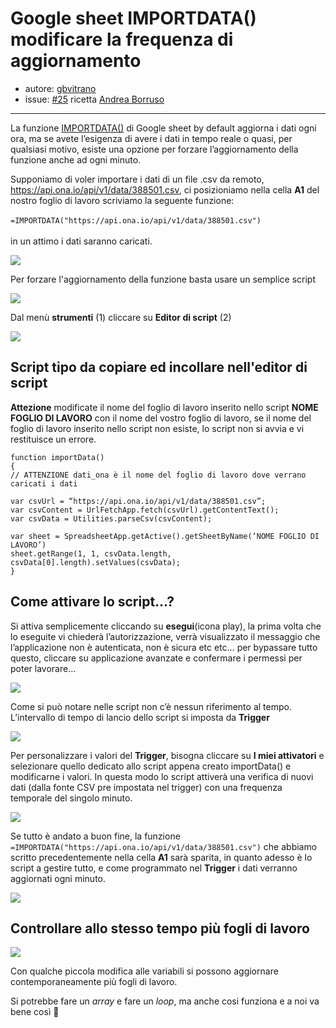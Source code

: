 # Google sheet IMPORTDATA() modificare la frequenza di aggiornamento

* autore: [gbvitrano](https://twitter.com/gbvitrano)
* issue: [#25](https://github.com/opendatasicilia/tansignari/issues/25) ricetta [Andrea Borruso](https://twitter.com/aborruso?lang=it)

---
La funzione [IMPORTDATA()](https://support.google.com/docs/answer/3093335?hl=en) di Google sheet by default aggiorna i dati ogni ora, ma se avete l’esigenza di avere i dati in tempo reale o quasi, per qualsiasi motivo, esiste una opzione per forzare l’aggiornamento della funzione anche ad ogni minuto.

Supponiamo di voler importare i dati di un file .csv da remoto, https://api.ona.io/api/v1/data/388501.csv, ci posizioniamo nella  cella **A1** del nostro foglio di lavoro scriviamo la seguente funzione:<br><br>
```=IMPORTDATA("https://api.ona.io/api/v1/data/388501.csv")``` <br><br>
in un attimo i dati saranno caricati.

![](/img/google/google_sheet2.png)

Per forzare l'aggiornamento della funzione basta usare un semplice script

![](/img/google/google_sheet3.png)

Dal menù **strumenti** (1) cliccare su **Editor di script** (2)

![](/img/google/google_sheet7.png)

## Script tipo da copiare ed incollare nell'editor di script <br>
**Attezione** modificate il nome del foglio di lavoro inserito nello script **NOME FOGLIO DI LAVORO** con il nome del vostro foglio di lavoro, se il nome del foglio di lavoro inserito nello script non esiste, lo script non si avvia e vi restituisce un errore.

```
function importData() 
{
// ATTENZIONE dati_ona è il nome del foglio di lavoro dove verrano caricati i dati

var csvUrl = “https://api.ona.io/api/v1/data/388501.csv”;
var csvContent = UrlFetchApp.fetch(csvUrl).getContentText();
var csvData = Utilities.parseCsv(csvContent);

var sheet = SpreadsheetApp.getActive().getSheetByName(‘NOME FOGLIO DI LAVORO’)
sheet.getRange(1, 1, csvData.length, csvData[0].length).setValues(csvData);
}
``` 
## Come attivare lo script…? 
Si attiva semplicemente cliccando su **esegui**(icona play), la prima volta che lo eseguite vi chiederà l’autorizzazione, verrà visualizzato il messaggio che l’applicazione non è autenticata, non è sicura etc etc… per bypassare tutto questo, cliccare su applicazione avanzate e confermare i permessi per poter lavorare…

![](/img/google/google_sheet13.png)

Come si può notare nelle script non c’è nessun riferimento al tempo. L’intervallo di tempo di lancio dello script si imposta da **Trigger**

![](/img/google/google_sheet5.png)

Per personalizzare i valori del **Trigger**, bisogna cliccare su **I miei attivatori** e selezionare quello dedicato allo script appena creato importData() e modificarne i valori. In questa modo lo script attiverà una verifica di nuovi dati (dalla fonte CSV pre impostata nel trigger) con una frequenza temporale del singolo minuto.

![](/img/google/google_sheet8.png)

Se tutto è andato a buon fine, la funzione ```=IMPORTDATA("https://api.ona.io/api/v1/data/388501.csv")``` che abbiamo scritto precedentemente nella cella **A1** sarà sparita, in quanto adesso è lo script a gestire tutto, e come programmato nel **Trigger** i dati verranno aggiornati ogni minuto.

![](/img/google/google_sheet9.png)

## Controllare allo stesso tempo più fogli di lavoro

![](/img/google/google_sheet11.png)

Con qualche piccola modifica alle variabili si possono aggiornare contemporaneamente più fogli di lavoro.

Si potrebbe fare un *array* e fare un *loop*, ma anche cosi funziona e a noi va bene così 🙂

